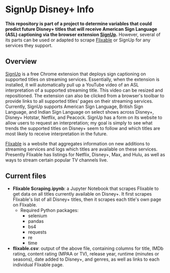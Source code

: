 # SignUp Disney+ Info

**This repository is part of a project to determine variables that could predict future Disney+ titles that will receive American Sign Language (ASL) captioning via the browser extension [SignUp](signupcaptions.com).**
However, several of its parts can be used or adapted to scrape [Flixable](flixable.com) or SignUp for any services they support.

## Overview

[SignUp](signupcaptions.com) is a free Chrome extension that deploys sign captioning on supported titles on streaming services. Essentially, when the extension is installed, it will automatically pull up a YouTube video of an ASL interpretation of a supported streaming title. This video can be resized and repositioned. The extension can also be clicked from a browser's toolbar to provide links to all supported titles' pages on their streaming services. Currently, SignUp supports American Sign Language, British Sign Language, and Indian Sign Language on select shows across Disney+, Disney+ Hotstar, Netflix, and Peacock.
SignUp has a form on its website to allow users to request an interpretation; my goal is simply to see what trends the supported titles on Disney+ seem to follow and which titles are most likely to receive interpretation in the future.

[Flixable](flixable.com) is a website that aggregates information on new additions to streaming services and logs which titles are available on these services. Presently Flixable has listings for Netflix, Disney+, Max, and Hulu, as well as ways to stream certain popular TV channels live.

## Current files

* **Flixable Scraping.ipynb**: a Jupyter Notebook that scrapes Flixable to get data on all titles currently available on Disney+. It first scrapes Flixable's list of all Disney+ titles, then it scrapes each title's own page on Flixable.
  * Required Python packages:
    * selenium
    * pandas
    * bs4
    * requests
    * re
    * time
* **flixable.csv**: output of the above file, containing columns for title, IMDb rating, content rating (MPAA or TV), release year, runtime (minutes or seasons), date added to Disney+, and genres, as well as links to each individual Flixable page.
